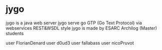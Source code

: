 jygo
====

jygo is a java web server
jygo serve go GTP (Go Text Protocol) via webservices REST&WSDL style
jygo is made by ESARC Archilog (Master) students

user FlorianDenard
user d0ud3
user fallabass
user nicoPruvot

